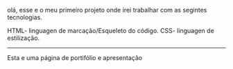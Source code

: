 olá, esse e o meu primeiro projeto onde irei trabalhar com as segintes tecnologias.


HTML- linguagen de marcação/Esqueleto do código.
CSS- linguagen de estilização.

------------------------------------------------

Esta e uma página de portifólio e apresentação 